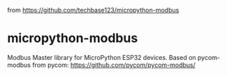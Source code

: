 
from https://github.com/techbase123/micropython-modbus

# micropython-modbus
Modbus Master library for MicroPython ESP32 devices. Based on pycom-modbus from pycom: https://github.com/pycom/pycom-modbus/
